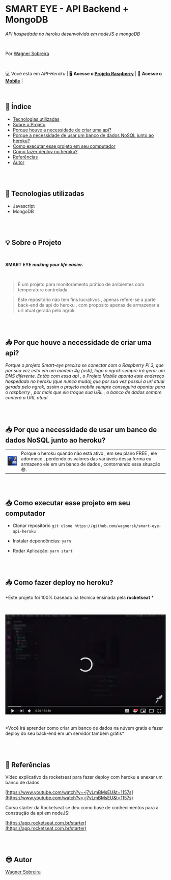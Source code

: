 # SMART EYE - API Backend + MongoDB

*API hospedada no heroku desenvolvida em nodeJS e mongoDB*

<br>


 Por [Wagner Sobreira](https://www.linkedin.com/in/wagner-sobreira-395b66167/)
                                   
<br>

💻 Você está em *API-Heroku* | 
🖥 **Acesse o  [Projeto Raspberry](https://github.com/wagnersk/smart-eye-raspberry-dht-11)** | 
📱 **Acesse o [Mobile](https://github.com/wagnersk/smart-eye-mobile)** |

<br>


## 📑 Índice

- [Tecnologias utilizadas](#-tecnologias-utilizadas)
- [Sobre o Projeto](#-sobre-o-projeto)
- [Porque houve a necessidade de criar uma api?](#-por-que-houve-a-necessidade-de-criar-uma-api)
- [Porque a necessidade de usar um banco de dados NoSQL junto ao heroku?](#-por-que-a-necessidade-de-usar-um-banco-de-dados-NoSQL-junto-ao-heroku)
- [Como executar esse projeto em seu computador](#-como-executar-esse-projeto-em-seu-computador)
- [Como fazer deploy no heroku?](#-como-fazer-deploy-no-heroku)
- [Referências](#-referências)
- [Autor](#%EF%B8%8F-autor)


<br><br>


## 🚀 Tecnologias utilizadas

- Javascript
- MongoDB

<br><br>

## 💡 Sobre o Projeto

<br>

**SMART EYE  _making your life easier._**

<br>

> É um projeto para monitoramento prático de ambientes com temperatura controlada.<br>

> Este repositório não tem fins lucrativos , apenas refere-se a parte back-end da api do heroku , com propósito apenas de armazenar a url atual gerada pelo ngrok



<br><br>


## 📥 Por que houve a necessidade de criar uma api?

*Porque o projeto Smart-eye precisa se conectar com o Raspberry Pi 3, que por sua vez esta em um modem 4g (usb), logo o ngrok sempre irá gerar um DNS diferente.
Então com essa api , o Projeto Mobile aponta este endereço hospedado no heroku (que nunca muda),que por sua vez possui a url atual gerada pelo ngrok, assim o projeto mobile sempre conseguirá apontar para o raspberry , por mais que ele troque sua URL , o banco de dados sempre conterá a URL atual*


<br><br>


## 📥 Por que a necessidade de usar um banco de dados NoSQL junto ao heroku?

<table>
  <tr>
    <td><img src="/image/stonks-meme.jpeg"/>
  </td>
    
<td>
    Porque o heroku quando não está ativo , em seu plano FREE , ele adormece , perdendo os valores 
    das variáveis dessa forma eu armazeno ele em um banco de dados , contornando essa situação 😎️.</td> 
  </tr>
</table>



<br><br>

## 📥 Como executar esse projeto em seu computador

- Clonar repositório `git clone https://github.com/wagnersk/smart-eye-api-heroku`

- Instalar dependências: `yarn`

- Rodar Aplicação: `yarn start`

<br><br>


## 📥 Como fazer deploy no heroku?


*Este projeto foi 100% baseado na técnica ensinada pela **rocketseat** *

<br>

[![Watch the video](https://github.com/wagnersk/smart-eye-api-heroku/blob/master/image/youtubeloading.jpeg)](https://www.youtube.com/watch?v=-j7vLmBMsEU)

<br>
*Você irá aprender como criar um banco de dados na núvem gratis e fazer deploy do seu back-end em um servidor também grátis*

<br><br>


## 📕 Referências


Vídeo explicativo da rocketseat para fazer deploy com heroku e anexar um banco de dados 

[https://www.youtube.com/watch?v=-j7vLmBMsEU&t=1157s](https://www.youtube.com/watch?v=-j7vLmBMsEU&t=1157s)


Curso starter da Rocketseat se deu como base de conhecimentos para a construção da api em nodeJS:

[https://app.rocketseat.com.br/starter](https://app.rocketseat.com.br/starter)

<br><br>

## 😎️  Autor

[Wagner Sobreira](https://www.linkedin.com/in/wagner-sobreira-395b66167/)
